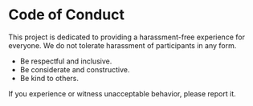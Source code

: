 # Code of Conduct

This project is dedicated to providing a harassment-free experience for everyone. We do not tolerate harassment of participants in any form.

*   Be respectful and inclusive.
*   Be considerate and constructive.
*   Be kind to others.

If you experience or witness unacceptable behavior, please report it.
